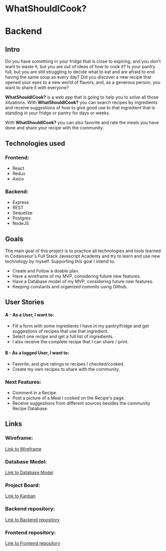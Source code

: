 # WhatShouldICook?

# Backend

## Intro

Do you have something in your fridge that is close to expiring, and you don't want to waste it, but you are out of ideas of how to cook it?
Is your pantry full, but you are still struggling to decide what to eat and are afraid to end having the same soup as every day?
Did you discover a new recipe that opened your eyes to a new world of flavors, and, as a generous person, you want to share it with everyone?

**WhatShouldICook?** is a web app that is going to help you to solve all those situations. With **WhatShouldICook?** you can search recipes by ingredients and receive suggestions of how to give good use to that ingredient that is standing in your fridge or pantry for days or weeks.

With **WhatShouldICook?** you can also favorite and rate the meals you have done and share your recipe with the community.

## Technologies used

### Frontend:

- React
- Redux
- Axios

### Backend:

- Express
- REST
- Sequelize
- Postgres
- NodeJS

## Goals

The main goal of this project is to practice all technologies and tools learned in Codaisseur's Full Stack Javascript Academy and try to learn and use new technology by myself.
Supporting this goal I intend to:

- Create and Follow a doable plan.
- Have a wireframe of my MVP, considering future new features.
- Have a Database model of my MVP, considering future new features.
- Keeping constants and organized commits using Github.

## User Stories

#### A - As a User, I want to:

- Fill a form with some ingredients I have in my pantry/fridge and get suggestions of recipes that use that ingredient.
- Select one recipe and get a full list of ingredients.
- I also receive the complete recipe that I can share / print.

#### B - As a logged User, I want to:

- Favorite, and give ratings to recipes I checked/cooked.
- Create my own recipes to share with the community.

### Next Features:

- Comment in a Recipe.
- Post a picture of a Meal I cooked on the Recipe's page.
- Receive suggestions from different sources besides the community Recipe Database.

## Links

### Wireframe:

[Link to Wireframe](https://wireframepro.mockflow.com/view/Mchp450YTmb)

### Database Model:

[Link to Database Model](https://lucid.app/lucidchart/01f1a08d-e93c-42db-b1b5-a4c8815e9a67/edit?viewport_loc=319%2C305%2C1650%2C683%2C0_0&invitationId=inv_96b4614e-6a4f-4322-b77a-7af921ba85bd)

### Project Board:

[Link to Kanban](https://github.com/users/giocapeli/projects/2)

### Backend repository:

[Link to Backend repository](https://github.com/giocapeli/Portfolio-Backend)

### Frontend repository:

[Link to Frontend repository](https://github.com/giocapeli/Portfolio-Frontend)
